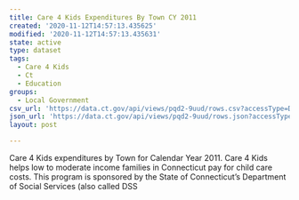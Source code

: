 ```yaml
---
title: Care 4 Kids Expenditures By Town CY 2011
created: '2020-11-12T14:57:13.435625'
modified: '2020-11-12T14:57:13.435631'
state: active
type: dataset
tags:
  - Care 4 Kids
  - Ct
  - Education
groups:
  - Local Government
csv_url: 'https://data.ct.gov/api/views/pqd2-9uud/rows.csv?accessType=DOWNLOAD'
json_url: 'https://data.ct.gov/api/views/pqd2-9uud/rows.json?accessType=DOWNLOAD'
layout: post

---
```

Care 4 Kids expenditures by Town for Calendar Year 2011. Care 4 Kids helps low to moderate income families in Connecticut pay for child care costs. This program is sponsored by the State of Connecticut’s Department of Social Services (also called DSS
